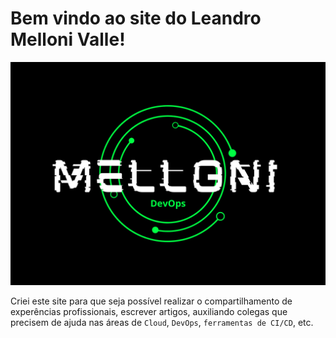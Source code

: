 # Bem vindo ao site do Leandro Melloni Valle!

![Leandro Melloni](assets/images/LM.png)

Criei este site para que seja possível realizar o compartilhamento de experências profissionais, escrever artigos, auxiliando colegas que precisem de ajuda nas áreas de `Cloud`, `DevOps`, `ferramentas de CI/CD`, etc.